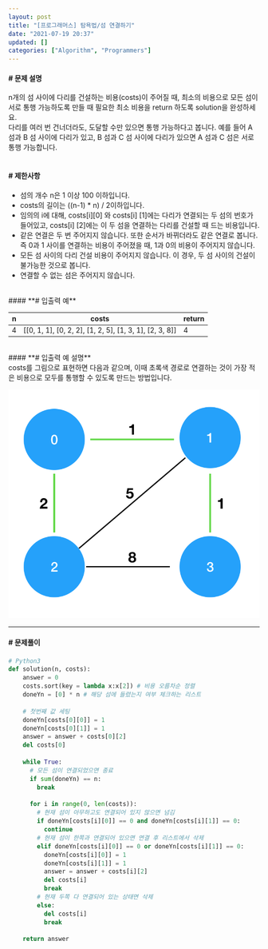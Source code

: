 ```yaml
---
layout: post
title: "[프로그래머스] 탐욕법/섬 연결하기"
date: "2021-07-19 20:37"
updated: []
categories: ["Algorithm", "Programmers"]
---
```


#### **# 문제 설명**<br>
n개의 섬 사이에 다리를 건설하는 비용(costs)이 주어질 때, 최소의 비용으로 모든 섬이 서로 통행 가능하도록 만들 때 필요한 최소 비용을 return 하도록 solution을 완성하세요.<br>
다리를 여러 번 건너더라도, 도달할 수만 있으면 통행 가능하다고 봅니다. 예를 들어 A 섬과 B 섬 사이에 다리가 있고, B 섬과 C 섬 사이에 다리가 있으면 A 섬과 C 섬은 서로 통행 가능합니다.<br>
<br>
#### **# 제한사항**<br>
- 섬의 개수 n은 1 이상 100 이하입니다.
- costs의 길이는 ((n-1) * n) / 2이하입니다.
- 임의의 i에 대해, costs[i][0] 와 costs[i] [1]에는 다리가 연결되는 두 섬의 번호가 들어있고, costs[i] [2]에는 이 두 섬을 연결하는 다리를 건설할 때 드는 비용입니다.
- 같은 연결은 두 번 주어지지 않습니다. 또한 순서가 바뀌더라도 같은 연결로 봅니다. 즉 0과 1 사이를 연결하는 비용이 주어졌을 때, 1과 0의 비용이 주어지지 않습니다.
- 모든 섬 사이의 다리 건설 비용이 주어지지 않습니다. 이 경우, 두 섬 사이의 건설이 불가능한 것으로 봅니다.
- 연결할 수 없는 섬은 주어지지 않습니다.

<br>
#### **# 입출력 예**

| n | costs | return |
| --- | --- | --- |
| 4 | \[\[0, 1, 1\], \[0, 2, 2\], \[1, 2, 5\], \[1, 3, 1\], \[2, 3, 8\]\] | 4 |

<br>
#### **# 입출력 예 설명**<br>
costs를 그림으로 표현하면 다음과 같으며, 이때 초록색 경로로 연결하는 것이 가장 적은 비용으로 모두를 통행할 수 있도록 만드는 방법입니다.
<p align="center"><img src="/assets/img/posts/algorithm-programmers-connecting-the-islands.png" alt="탐욕법/섬연결하기"></p>

---

#### **# 문제풀이**
```python
# Python3
def solution(n, costs):
    answer = 0
    costs.sort(key = lambda x:x[2]) # 비용 오름차순 정렬
    doneYn = [0] * n # 해당 섬에 들렸는지 여부 체크하는 리스트
    
    # 첫번째 값 세팅
    doneYn[costs[0][0]] = 1
    doneYn[costs[0][1]] = 1
    answer = answer + costs[0][2]
    del costs[0]
    
    while True:
      # 모든 섬이 연결되었으면 종료
      if sum(doneYn) == n:
        break

      for i in range(0, len(costs)):
        # 현재 섬이 아무하고도 연결되어 있지 않으면 넘김
        if doneYn[costs[i][0]] == 0 and doneYn[costs[i][1]] == 0:
          continue
        # 현재 섬이 한쪽과 연결되어 있으면 연결 후 리스트에서 삭제
        elif doneYn[costs[i][0]] == 0 or doneYn[costs[i][1]] == 0:
          doneYn[costs[i][0]] = 1
          doneYn[costs[i][1]] = 1
          answer = answer + costs[i][2]
          del costs[i]
          break
        # 현재 두쪽 다 연결되어 있는 상태면 삭제
        else:
          del costs[i]
          break
        
    return answer
```